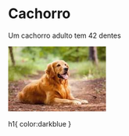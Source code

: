 <!DOCTYPE html>
<html lang="pt-br">
<head>
   <meta charset="UTF-8">
   <meta name="viewport" content="width=device-width, initial-scale=1.0">
   <title>teste</title>
   <link rel="stylesheet" href="style.css">
</head>
<body>
   <h1> Cachorro </h1>
   <P> Um cachorro adulto tem 42 dentes </P>
   <img src="cac" alt="Imagem do cac">
</body>
</html>


h1{
   color:darkblue
}

